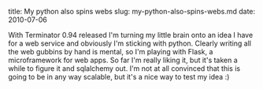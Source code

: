 title: My python also spins webs
slug: my-python-also-spins-webs.md
date: 2010-07-06


With Terminator 0.94 released I'm turning my little brain onto an idea I have for a web service and obviously I'm sticking with python.
Clearly writing all the web gubbins by hand is mental, so I'm playing with Flask, a microframework for web apps. So far I'm really liking it, but it's taken a while to figure it and sqlalchemy out.
I'm not at all convinced that this is going to be in any way scalable, but it's a nice way to test my idea :)